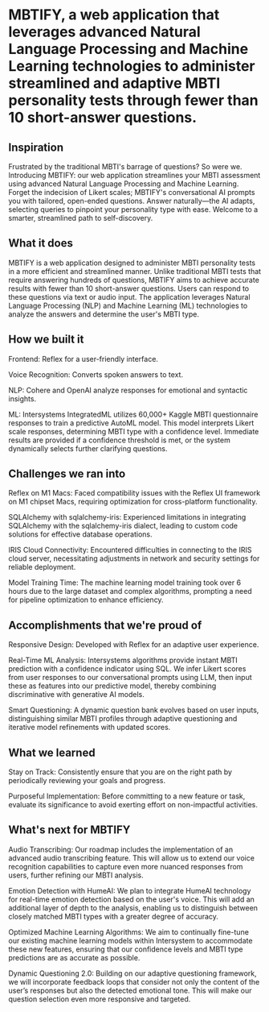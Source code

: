 # MBTIFY, a web application that leverages advanced Natural Language Processing and Machine Learning technologies to administer streamlined and adaptive MBTI personality tests through fewer than 10 short-answer questions.

## Inspiration
Frustrated by the traditional MBTI's barrage of questions? So were we. Introducing MBTIFY: our web application streamlines your MBTI assessment using advanced Natural Language Processing and Machine Learning. Forget the indecision of Likert scales; MBTIFY's conversational AI prompts you with tailored, open-ended questions. Answer naturally—the AI adapts, selecting queries to pinpoint your personality type with ease. Welcome to a smarter, streamlined path to self-discovery.

## What it does
MBTIFY is a web application designed to administer MBTI personality tests in a more efficient and streamlined manner. Unlike traditional MBTI tests that require answering hundreds of questions, MBTIFY aims to achieve accurate results with fewer than 10 short-answer questions. Users can respond to these questions via text or audio input. The application leverages Natural Language Processing (NLP) and Machine Learning (ML) technologies to analyze the answers and determine the user's MBTI type.

## How we built it
Frontend: Reflex for a user-friendly interface.

Voice Recognition: Converts spoken answers to text.

NLP: Cohere and OpenAI analyze responses for emotional and syntactic insights.

ML: Intersystems IntegratedML utilizes 60,000+ Kaggle MBTI questionnaire responses to train a predictive AutoML model. This model interprets Likert scale responses, determining MBTI type with a confidence level. Immediate results are provided if a confidence threshold is met, or the system dynamically selects further clarifying questions.


## Challenges we ran into
Reflex on M1 Macs: Faced compatibility issues with the Reflex UI framework on M1 chipset Macs, requiring optimization for cross-platform functionality.

SQLAlchemy with sqlalchemy-iris: Experienced limitations in integrating SQLAlchemy with the sqlalchemy-iris dialect, leading to custom code solutions for effective database operations.

IRIS Cloud Connectivity: Encountered difficulties in connecting to the IRIS cloud server, necessitating adjustments in network and security settings for reliable deployment.

Model Training Time: The machine learning model training took over 6 hours due to the large dataset and complex algorithms, prompting a need for pipeline optimization to enhance efficiency.

## Accomplishments that we're proud of
Responsive Design: Developed with Reflex for an adaptive user experience.

Real-Time ML Analysis: Intersystems algorithms provide instant MBTI prediction with a confidence indicator using SQL. We infer Likert scores from user responses to our conversational prompts using LLM, then input these as features into our predictive model, thereby combining discriminative with generative AI models.

Smart Questioning: A dynamic question bank evolves based on user inputs, distinguishing similar MBTI profiles through adaptive questioning and iterative model refinements with updated scores.

## What we learned
Stay on Track: Consistently ensure that you are on the right path by periodically reviewing your goals and progress.

Purposeful Implementation: Before committing to a new feature or task, evaluate its significance to avoid exerting effort on non-impactful activities.

## What's next for MBTIFY
Audio Transcribing: Our roadmap includes the implementation of an advanced audio transcribing feature. This will allow us to extend our voice recognition capabilities to capture even more nuanced responses from users, further refining our MBTI analysis.

Emotion Detection with HumeAI: We plan to integrate HumeAI technology for real-time emotion detection based on the user's voice. This will add an additional layer of depth to the analysis, enabling us to distinguish between closely matched MBTI types with a greater degree of accuracy.

Optimized Machine Learning Algorithms: We aim to continually fine-tune our existing machine learning models within Intersystem to accommodate these new features, ensuring that our confidence levels and MBTI type predictions are as accurate as possible.

Dynamic Questioning 2.0: Building on our adaptive questioning framework, we will incorporate feedback loops that consider not only the content of the user’s responses but also the detected emotional tone. This will make our question selection even more responsive and targeted.
